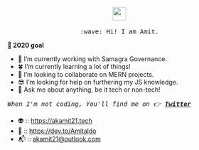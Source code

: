<p style="text-align: center;">
  <img src="https://user-images.githubusercontent.com/5679180/79618120-0daffb80-80be-11ea-819e-d2b0fa904d07.gif" width="30px">
  <br><br>
  <samp>
    :wave: Hi! I am Amit.
  </samp>
</p>

**:telescope: 2020 goal**

- :briefcase: I’m currently working with Samagra Governance.
- :four_leaf_clover: I’m currently learning a lot of things!
- :dart: I’m looking to collaborate on MERN projects.
- :sunglasses: I’m looking for help on furthering my JS knowledge.
- :speech_balloon: Ask me about anything, be it tech or non-tech!

<samp>_When I'm not coding, You'll find me on :point_right: <a  href="https://twitter.com/Amitaldo">**Twitter**</a>_</samp>

- :alien: :: <https://akamit21.tech>
- :thought_balloon: :: <https://dev.to/Amitaldo>
- :mailbox_with_mail: :: akamit21@outlook.com
